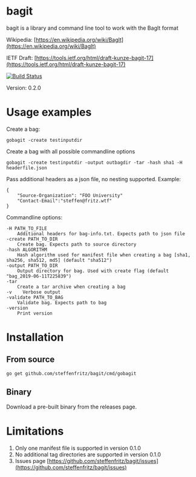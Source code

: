 # bagit
bagit is a library and command line tool to work with the BagIt format

Wikipedia: [https://en.wikipedia.org/wiki/BagIt](https://en.wikipedia.org/wiki/BagIt) 

IETF Draft: [https://tools.ietf.org/html/draft-kunze-bagit-17](https://tools.ietf.org/html/draft-kunze-bagit-17)


[![Build Status](https://travis-ci.org/steffenfritz/bagit.svg?branch=master)](https://travis-ci.org/steffenfritz/bagit)


Version: 0.2.0


# Usage examples


Create a bag:

    gobagit -create testinputdir


Create a bag with all possible commandline options

    gobagit -create testinputdir -output outbagdir -tar -hash sha1 -H headerfile.json



Pass additional headers as a json file, no nesting supported. Example: 

    {
        "Source-Organization": "FOO University"
        "Contact-Email":"steffen@fritz.wtf"
    }


Commandline options:

    -H PATH_TO_FILE
        Additional headers for bag-info.txt. Expects path to json file
    -create PATH_TO_DIR
        Create bag. Expects path to source directory
    -hash ALGORITHM
        Hash algorithm used for manifest file when creating a bag [sha1, sha256, sha512, md5] (default "sha512")
    -output PATH_TO_DIR
        Output directory for bag. Used with create flag (default "bag_2019-06-11T225839")
    -tar
        Create a tar archive when creating a bag
    -v    Verbose output
    -validate PATH_TO_BAG
        Validate bag. Expects path to bag
    -version
        Print version


# Installation

## From source

    go get github.com/steffenfritz/bagit/cmd/gobagit


## Binary


Download a pre-built binary from the releases page.


# Limitations

1. Only one manifest file is supported in version 0.1.0
2. No additional tag directories are supported in version 0.1.0
3. Issues page [https://github.com/steffenfritz/bagit/issues](https://github.com/steffenfritz/bagit/issues)
